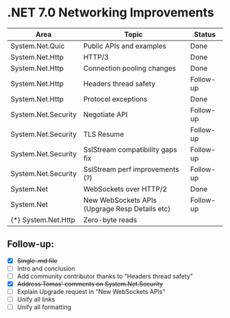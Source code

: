 # .NET 7.0 Networking Improvements

Area | Topic | Status
--|--|--
System.Net.Quic | Public APIs and examples | Done
System.Net.Http | HTTP/3 | Done
System.Net.Http | Connection pooling changes | Done
System.Net.Http | Headers thread safety | Follow-up
System.Net.Http | Protocol exceptions | Done
System.Net.Security | Negotiate API | Follow-up
System.Net.Security | TLS Resume | Follow-up
System.Net.Security | SslStream compatibility gaps fix | Follow-up
System.Net.Security | SslStream perf improvements (?) | Follow-up
System.Net | WebSockets over HTTP/2 | Done
System.Net | New WebSockets APIs (Upgrage Resp Details etc) | Follow-up
(*) System.Net.Http | Zero-byte reads |

## Follow-up:

 - [x] ~~Single .md file~~
 - [ ] Intro and conclusion
 - [ ] Add community contributor thanks to "Headers thread safety"
 - [x] ~~Address Tomas' comments on System.Net.Security~~
 - [ ] Explain Upgrade request in "New WebSockets APIs"
 - [ ] Unify all links
 - [ ] Unify all formatting
